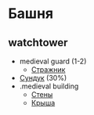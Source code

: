 # Башня
## watchtower

*   medieval guard (1-2)
    *   [Стражник](../people/guard.md)
*   [Сундук](../items/chest.md) (30%)
*   .medieval building
    *   [Стены](../building/walls.md)
    *   [Крыша](../building/roof.md)
